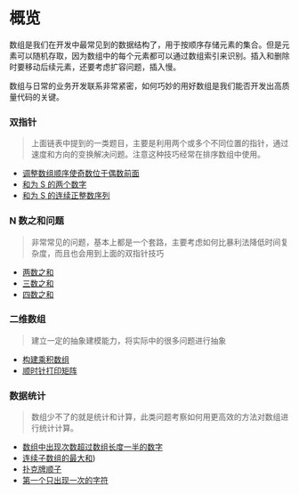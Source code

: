 <!--
 * @Author: 朽木白
 * @Date: 2022-09-03 15:43:47
 * @LastEditors: 1547702880@qq.com
 * @LastEditTime: 2022-09-03 16:30:54
 * @Description:
-->

# 概览

数组是我们在开发中最常见到的数据结构了，用于按顺序存储元素的集合。但是元素可以随机存取，因为数组中的每个元素都可以通过数组索引来识别。插入和删除时要移动后续元素，还要考虑扩容问题，插入慢。

数组与日常的业务开发联系非常紧密，如何巧妙的用好数组是我们能否开发出高质量代码的关键。

### 双指针

> 上面链表中提到的一类题目，主要是利用两个或多个不同位置的指针，通过速度和方向的变换解决问题。注意这种技巧经常在排序数组中使用。

- [调整数组顺序使奇数位于偶数前面](./03-%E8%B0%83%E6%95%B4%E6%95%B0%E7%BB%84%E9%A1%BA%E5%BA%8F%E4%BD%BF%E5%A5%87%E6%95%B0%E4%BD%8D%E4%BA%8E%E5%81%B6%E6%95%B0%E5%89%8D%E9%9D%A2.md)
- [和为 S 的两个数字](./06-%E5%92%8C%E4%B8%BAS%E7%9A%84%E4%B8%A4%E4%B8%AA%E6%95%B0%E5%AD%97.md)
- [和为 S 的连续正整数序列](./05-%E5%92%8C%E4%B8%BAS%E7%9A%84%E8%BF%9E%E7%BB%AD%E6%AD%A3%E6%95%B4%E6%95%B0%E5%BA%8F%E5%88%97.md)

### N 数之和问题

> 非常常见的问题，基本上都是一个套路，主要考虑如何比暴利法降低时间复杂度，而且也会用到上面的双指针技巧

- [两数之和](./08-%E4%B8%A4%E6%95%B0%E4%B9%8B%E5%92%8C.md)
- [三数之和](./10-%E4%B8%89%E6%95%B0%E4%B9%8B%E5%92%8C.md)
- [四数之和](./14-%E5%9B%9B%E6%95%B0%E4%B9%8B%E5%92%8C.md)

### 二维数组

> 建立一定的抽象建模能力，将实际中的很多问题进行抽象

- [构建乘积数组](./04-%E6%9E%84%E5%BB%BA%E4%B9%98%E7%A7%AF%E6%95%B0%E7%BB%84.md)
- [顺时针打印矩阵](./13-%E9%A1%BA%E6%97%B6%E9%92%88%E6%89%93%E5%8D%B0%E7%9F%A9%E9%98%B5.md)

### 数据统计

> 数组少不了的就是统计和计算，此类问题考察如何用更高效的方法对数组进行统计计算。

- [数组中出现次数超过数组长度一半的数字](./11-%E6%95%B0%E7%BB%84%E4%B8%AD%E5%87%BA%E7%8E%B0%E6%AC%A1%E6%95%B0%E8%B6%85%E8%BF%87%E6%95%B0%E7%BB%84%E9%95%BF%E5%BA%A6%E4%B8%80%E5%8D%8A%E7%9A%84%E6%95%B0%E5%AD%97.md)
- [连续子数组的最大和](./07-%E8%BF%9E%E7%BB%AD%E5%AD%90%E6%95%B0%E7%BB%84%E7%9A%84%E6%9C%80%E5%A4%A7%E5%92%8C.md))
- [扑克牌顺子](./09-%E6%89%91%E5%85%8B%E7%89%8C%E9%A1%BA%E5%AD%90.md)
- [第一个只出现一次的字符](./02-%E7%AC%AC%E4%B8%80%E4%B8%AA%E5%8F%AA%E5%87%BA%E7%8E%B0%E4%B8%80%E6%AC%A1%E7%9A%84%E5%AD%97%E7%AC%A6.md)

